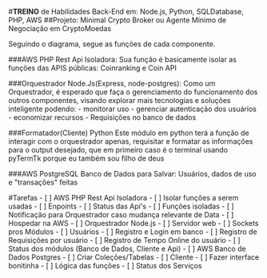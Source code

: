 
#**TREINO** de Habilidades Back-End em: Node.js, Python, SQLDatabase, PHP, AWS
##Projeto: Minimal Crypto Broker ou Agente Mínimo de Negociação em CryptoMoedas

Seguindo o diagrama, segue as funções de cada componente.

###AWS PHP Rest Api Isoladora:
 Sua função é basicamente isolar as funções das APIS públicas: Coinranking e Coin API

###Orquestrador Node.Js(Express, node-postgres):
 Como um Orquestrador, é esperado que faça o gerenciamento do funcionamento dos outros componentes, visando explorar mais tecnologias e soluções inteligente podendo:
    - monitorar uso
    - gerenciar autenticação dos usuários
    - economizar recursos
    - Requisições no banco de dados
 
###Formatador(Cliente) Python
 Este módulo em python terá a função de interagir com o orquestrador apenas, requisitar e formatar as informações  para o output desejado, que em primeiro caso é o terminal usando pyTermTk porque eu também sou filho de deus 

 ###AWS PostgreSQL
 Banco de Dados para Salvar: Usuários, dados de uso e "transações" feitas

 #Tarefas
    - [ ] AWS PHP Rest Api Isoladora
        - [ ] Isolar funções a serem usadas
        - [ ] Enpoints
            - [ ] Status das Api's
            - [ ] Funções isoladas
        - [ ] Notificação para Orquestrador caso mudança relevante de Data
        - [ ] Hospedar na AWS
    - [ ] Orquestrador Node.js
        - [ ] Servidor web
        - [ ] Sockets pros Módulos
        - [ ] Usuários
            - [ ] Registro e Login em banco
            - [ ] Registro de Requisições por usuário
            - [ ] Registro de Tempo Online do usuário
        - [ ] Status dos módulos (Banco de Dados, Cliente e Api)
    - [ ] AWS Banco de Dados Postgres
        - [ ] Criar Coleções/Tabelas
    - [ ] Cliente
        - [ ] Fazer interface bonitinha
        - [ ] Lógica das funções
        - [ ] Status dos Serviços
